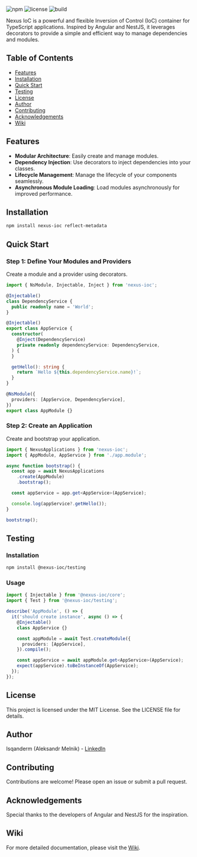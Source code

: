 ![npm](https://img.shields.io/npm/v/nexus-ioc)
![license](https://img.shields.io/npm/l/nexus-ioc)
![build](https://img.shields.io/github/actions/workflow/status/Isqanderm/ioc/build.yml)

Nexus IoC is a powerful and flexible Inversion of Control (IoC) container for TypeScript applications. Inspired by Angular and NestJS, it leverages decorators to provide a simple and efficient way to manage dependencies and modules.

## Table of Contents

- [Features](#features)
- [Installation](#installation)
- [Quick Start](#quick-start)
- [Testing](#testing)
- [License](#license)
- [Author](#author)
- [Contributing](#contributing)
- [Acknowledgements](#acknowledgements)
- [Wiki](#wiki)

## Features

- **Modular Architecture**: Easily create and manage modules.
- **Dependency Injection**: Use decorators to inject dependencies into your classes.
- **Lifecycle Management**: Manage the lifecycle of your components seamlessly.
- **Asynchronous Module Loading**: Load modules asynchronously for improved performance.

## Installation

```bash
npm install nexus-ioc reflect-metadata
```

## Quick Start

### Step 1: Define Your Modules and Providers

Create a module and a provider using decorators.

```typescript
import { NsModule, Injectable, Inject } from 'nexus-ioc';

@Injectable()
class DependencyService {
  public readonly name = 'World';
}

@Injectable()
export class AppService {
  constructor(
    @Inject(DependencyService)
    private readonly dependencyService: DependencyService,
  ) {
  }

  getHello(): string {
    return `Hello ${this.dependencyService.name}!`;
  }
}

@NsModule({
  providers: [AppService, DependencyService],
})
export class AppModule {}
```

### Step 2: Create an Application

Create and bootstrap your application.

```typescript
import { NexusApplications } from 'nexus-ioc';
import { AppModule, AppService } from './app.module';

async function bootstrap() {
  const app = await NexusApplications
    .create(AppModule)
    .bootstrap();

  const appService = app.get<AppService>(AppService);

  console.log(appService?.getHello());
}

bootstrap();

```

## Testing

### Installation

```bash
npm install @nexus-ioc/testing
```

### Usage 

```typescript
import { Injectable } from '@nexus-ioc/core';
import { Test } from '@nexus-ioc/testing';

describe('AppModule', () => {
  it('should create instance', async () => {
    @Injectable()
    class AppService {}

    const appModule = await Test.createModule({
      providers: [AppService],
    }).compile();

    const appService = await appModule.get<AppService>(AppService);
    expect(appService).toBeInstanceOf(AppService);
  });
});
```

## License

This project is licensed under the MIT License. See the LICENSE file for details.

## Author

Isqanderm (Aleksandr Melnik) - [LinkedIn](www.linkedin.com/in/isqander-melnik)

## Contributing

Contributions are welcome! Please open an issue or submit a pull request.

## Acknowledgements

Special thanks to the developers of Angular and NestJS for the inspiration.

## Wiki

For more detailed documentation, please visit the [Wiki](https://github.com/Isqanderm/ioc/wiki).
